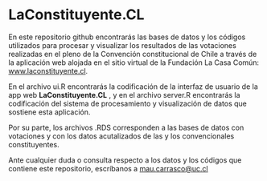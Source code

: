 # LaConstituyente.CL
En este repositorio github encontrarás las bases de datos y los códigos utilizados para procesar y visualizar los resultados de las votaciones realizadas en el pleno de la Convención constitucional de Chile a través de la aplicación web alojada en el sitio virtual de la Fundación La Casa Común: www.laconstituyente.cl.

En el archivo ui.R encontrarás la codificación de la interfaz de usuario de la app web **LaConstituyente.CL** , y en el archivo server.R encontrarás la codificación del sistema de procesamiento y visualización de datos que sostiene esta aplicación.

Por su parte, los archivos .RDS corresponden a las bases de datos con votaciones y con los datos acutalizados de las y los convencionales constituyentes.

Ante cualquier duda o consulta respecto a los datos y los códigos que contiene este repositorio, escríbanos a mau.carrasco@uc.cl
